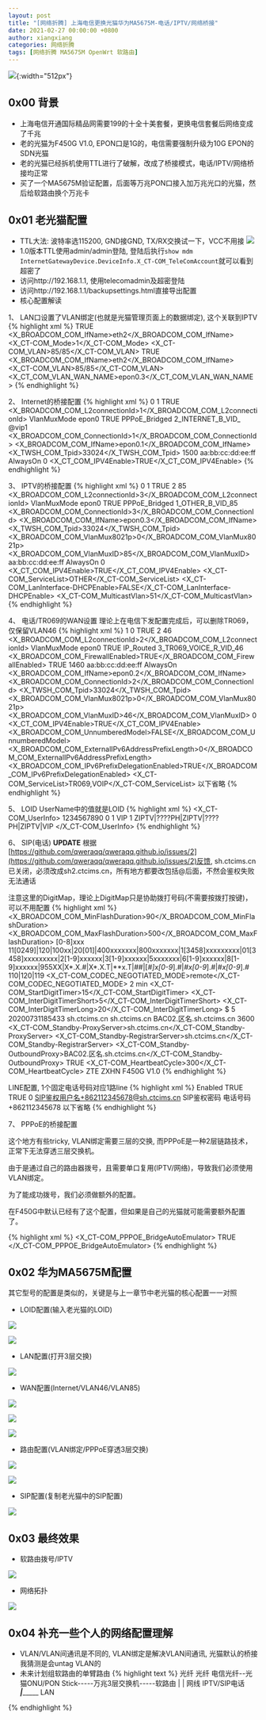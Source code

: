 ```yaml
---
layout: post
title: "[网络折腾] 上海电信更换光猫华为MA5675M-电话/IPTV/网络桥接"
date: 2021-02-27 00:00:00 +0800
author: xiangxiang
categories: 网络折腾
tags: [网络折腾 MA5675M OpenWrt 软路由]
---
```


 ![](/img/huawei-ma5675m.JPG){:width="512px"}

## 0x00 背景
- 上海电信开通国际精品网需要199的十全十美套餐，更换电信套餐后网络变成了千兆
- 老的光猫为F450G V1.0, EPON口是1G的，电信需要强制升级为10G EPON的SDN光猫
- 老的光猫已经拆机使用TTL进行了破解，改成了桥接模式，电话/IPTV/网络桥接均正常
- 买了一个MA5675M验证配置，后面等万兆PON口接入加万兆光口的光猫，然后给软路由换个万兆卡

## 0x01 老光猫配置
- TTL大法: 波特率选115200, GND接GND, TX/RX交换试一下，VCC不用接
![](/img/F450G-TTL.JPG)
- 1.0版本TTL使用admin/admin登陆, 登陆后执行`show mdm InternetGatewayDevice.DeviceInfo.X_CT-COM_TeleComAccount`就可以看到超密了
- 访问http://192.168.1.1, 使用telecomadmin及超密登陆
- 访问http://192.168.1.1/backupsettings.html直接导出配置
- 核心配置解读

1、 LAN口设置了VLAN绑定(也就是光猫管理页面上的数据绑定), 这个关联到IPTV
{% highlight xml %}
      <LANEthernetInterfaceConfig instance="3">
        <Enable>TRUE</Enable>
        <X_BROADCOM_COM_IfName>eth2</X_BROADCOM_COM_IfName>
        <X_CT-COM_Mode>1</X_CT-COM_Mode>
        <X_CT-COM_VLAN>85/85</X_CT-COM_VLAN>
        <LANVlanBindConfig instance="3">
          <Enable>TRUE</Enable>
          <X_BROADCOM_COM_IfName>eth2</X_BROADCOM_COM_IfName>
          <X_CT-COM_VLAN>85/85</X_CT-COM_VLAN>
          <X_CT_COM_VLAN_WAN_NAME>epon0.3</X_CT_COM_VLAN_WAN_NAME>
        </LANVlanBindConfig>
        <LANVlanBindConfig nextInstance="4" ></LANVlanBindConfig>
      </LANEthernetInterfaceConfig>
{% endhighlight %}

2、 Internet的桥接配置
{% highlight xml %}
      <WANConnectionDevice instance="8">
        <WANIPConnectionNumberOfEntries>0</WANIPConnectionNumberOfEntries>
        <WANPPPConnectionNumberOfEntries>1</WANPPPConnectionNumberOfEntries>
        <WANEthernetLinkConfig>
          <Enable>TRUE</Enable>
          <X_BROADCOM_COM_L2connectionId>1</X_BROADCOM_COM_L2connectionId>
          <ConnectionMode>VlanMuxMode</ConnectionMode>
          <IfName>epon0</IfName>
        </WANEthernetLinkConfig>
        <WANPPPConnection instance="1">
          <Enable>TRUE</Enable>
          <ConnectionType>PPPoE_Bridged</ConnectionType>
          <Name>2_INTERNET_B_VID_</Name>
          <Username>@vip1</Username>
          <X_BROADCOM_COM_ConnectionId>1</X_BROADCOM_COM_ConnectionId>
          <X_BROADCOM_COM_IfName>epon0.1</X_BROADCOM_COM_IfName>
          <X_TWSH_COM_Tpid>33024</X_TWSH_COM_Tpid>
          <MaxMTUSize>1500</MaxMTUSize>
          <MACAddress>aa:bb:cc:dd:ee:ff</MACAddress>
          <ConnectionTrigger>AlwaysOn</ConnectionTrigger>
          <PortMappingNumberOfEntries>0</PortMappingNumberOfEntries>
          <X_CT_COM_IPV4Enable>TRUE</X_CT_COM_IPV4Enable>
        </WANPPPConnection>
        <WANPPPConnection nextInstance="2" ></WANPPPConnection>
{% endhighlight %}

3、 IPTV的桥接配置
{% highlight xml %}
      <WANConnectionDevice instance="3">
        <WANIPConnectionNumberOfEntries>0</WANIPConnectionNumberOfEntries>
        <WANPPPConnectionNumberOfEntries>1</WANPPPConnectionNumberOfEntries>
        <WANEthernetLinkConfig>
          <Enable>TRUE</Enable>
          <Mode>2</Mode>
          <VLANIDMark>85</VLANIDMark>
          <X_BROADCOM_COM_L2connectionId>3</X_BROADCOM_COM_L2connectionId>
          <ConnectionMode>VlanMuxMode</ConnectionMode>
          <IfName>epon0</IfName>
        </WANEthernetLinkConfig>
        <WANPPPConnection instance="1">
          <Enable>TRUE</Enable>
          <ConnectionType>PPPoE_Bridged</ConnectionType>
          <Name>1_OTHER_B_VID_85</Name>
          <X_BROADCOM_COM_ConnectionId>3</X_BROADCOM_COM_ConnectionId>
          <X_BROADCOM_COM_IfName>epon0.3</X_BROADCOM_COM_IfName>
          <X_TWSH_COM_Tpid>33024</X_TWSH_COM_Tpid>
          <X_BROADCOM_COM_VlanMux8021p>0</X_BROADCOM_COM_VlanMux8021p>
          <X_BROADCOM_COM_VlanMuxID>85</X_BROADCOM_COM_VlanMuxID>
          <MACAddress>aa:bb:cc:dd:ee:ff</MACAddress>
          <ConnectionTrigger>AlwaysOn</ConnectionTrigger>
          <PortMappingNumberOfEntries>0</PortMappingNumberOfEntries>
          <X_CT_COM_IPV4Enable>TRUE</X_CT_COM_IPV4Enable>
          <X_CT-COM_ServiceList>OTHER</X_CT-COM_ServiceList>
          <X_CT-COM_LanInterface-DHCPEnable>FALSE</X_CT-COM_LanInterface-DHCPEnable>
          <X_CT-COM_MulticastVlan>51</X_CT-COM_MulticastVlan>
        </WANPPPConnection>
        <WANPPPConnection nextInstance="2" ></WANPPPConnection>
      </WANConnectionDevice>
{% endhighlight %}

4、 电话/TR069的WAN设置
理论上在电信下发配置完成后，可以删除TR069，仅保留VLAN46
{% highlight xml %}
      <WANConnectionDevice instance="9">
        <WANIPConnectionNumberOfEntries>1</WANIPConnectionNumberOfEntries>
        <WANPPPConnectionNumberOfEntries>0</WANPPPConnectionNumberOfEntries>
        <WANEthernetLinkConfig>
          <Enable>TRUE</Enable>
          <Mode>2</Mode>
          <VLANIDMark>46</VLANIDMark>
          <X_BROADCOM_COM_L2connectionId>2</X_BROADCOM_COM_L2connectionId>
          <ConnectionMode>VlanMuxMode</ConnectionMode>
          <IfName>epon0</IfName>
        </WANEthernetLinkConfig>
        <WANIPConnection instance="1">
          <Enable>TRUE</Enable>
          <ConnectionType>IP_Routed</ConnectionType>
          <Name>3_TR069_VOICE_R_VID_46</Name>
          <X_BROADCOM_COM_FirewallEnabled>TRUE</X_BROADCOM_COM_FirewallEnabled>
          <DNSEnabled>TRUE</DNSEnabled>
          <MaxMTUSize>1460</MaxMTUSize>
          <MACAddress>aa:bb:cc:dd:ee:ff</MACAddress>
          <ConnectionTrigger>AlwaysOn</ConnectionTrigger>
          <X_BROADCOM_COM_IfName>epon0.2</X_BROADCOM_COM_IfName>
          <X_BROADCOM_COM_ConnectionId>2</X_BROADCOM_COM_ConnectionId>
          <X_TWSH_COM_Tpid>33024</X_TWSH_COM_Tpid>
          <X_BROADCOM_COM_VlanMux8021p>0</X_BROADCOM_COM_VlanMux8021p>
          <X_BROADCOM_COM_VlanMuxID>46</X_BROADCOM_COM_VlanMuxID>
          <PortMappingNumberOfEntries>0</PortMappingNumberOfEntries>
          <X_CT_COM_IPV4Enable>TRUE</X_CT_COM_IPV4Enable>
          <X_BROADCOM_COM_UnnumberedModel>FALSE</X_BROADCOM_COM_UnnumberedModel>
          <X_BROADCOM_COM_ExternalIPv6AddressPrefixLength>0</X_BROADCOM_COM_ExternalIPv6AddressPrefixLength>
          <X_BROADCOM_COM_IPv6PrefixDelegationEnabled>TRUE</X_BROADCOM_COM_IPv6PrefixDelegationEnabled>
          <X_CT-COM_ServiceList>TR069,VOIP</X_CT-COM_ServiceList>
          以下省略
        </WANIPConnection>
        <WANIPConnection nextInstance="2" ></WANIPConnection>
      </WANConnectionDevice>
{% endhighlight %}

5、 LOID
UserName中的值就是LOID
{% highlight xml %}
    <X_CT-COM_UserInfo>
      <UserName>1234567890</UserName>
      <Status>0</Status>
      <Result>1</Result>
      <ServiceName>VIP</ServiceName>
      <ServiceNum>1</ServiceNum>
      <AllServicesName>ZIPTV|????PH|ZIPTV|????PH|ZIPTV|VIP</AllServicesName>
    </X_CT-COM_UserInfo>
{% endhighlight %}

6、 SIP(电话)
**UPDATE**
根据[https://github.com/qweraqq/qweraqq.github.io/issues/2](https://github.com/qweraqq/qweraqq.github.io/issues/2)反馈, sh.ctcims.cn已关闭，必须改成sh2.ctcims.cn，所有地方都要改包括@后面，不然会鉴权失败无法通话


注意这里的DigitMap，理论上DigitMap只是协助拨打号码(不需要按拨打按键)，可以不用配置
{% highlight xml %}
          <X_BROADCOM_COM_MinFlashDuration>90</X_BROADCOM_COM_MinFlashDuration>
          <X_BROADCOM_COM_MaxFlashDuration>500</X_BROADCOM_COM_MaxFlashDuration>
          <PbxInsideDigitmap>[0-8]xxx</PbxInsideDigitmap>
          <DigitMap>11[0249]|120|100xx|20[01]|400xxxxxxx|800xxxxxxx|1[3458]xxxxxxxxx|01[3458]xxxxxxxxx|2[1-9]xxxxxx|3[1-9]xxxxxx|5xxxxxxx|6[1-9]xxxxxx|8[1-9]xxxxxx|955XX|X*.X.#|X*.X.T|**x.T|##|[*#]x[0-9*].#|*#x[0-9*].#|#*x[0-9*].#</DigitMap>
          <SpecificDigitmap>110|120|119</SpecificDigitmap>
          <X_CT-COM_CODEC_NEGOTIATED_MODE>remote</X_CT-COM_CODEC_NEGOTIATED_MODE>
          <VbdCodec>2</VbdCodec>
          <DigitMapMatchMode>min</DigitMapMatchMode>
          <X_CT-COM_StartDigitTimer>15</X_CT-COM_StartDigitTimer>
          <X_CT-COM_InterDigitTimerShort>5</X_CT-COM_InterDigitTimerShort>
          <X_CT-COM_InterDigitTimerLong>20</X_CT-COM_InterDigitTimerLong>
          <CallIdFskAppendChar>$</CallIdFskAppendChar>
          <CritDigitTimer>5</CritDigitTimer>
          <VersionTime>20200731185433</VersionTime>
          <SIP>
            <ProxyServer>sh.ctcims.cn</ProxyServer>
            <RegistrarServer>sh.ctcims.cn</RegistrarServer>
            <OutboundProxy>BAC02.区名.sh.ctcims.cn</OutboundProxy>
            <RegisterExpires>3600</RegisterExpires>
            <X_CT-COM_Standby-ProxyServer>sh.ctcims.cn</X_CT-COM_Standby-ProxyServer>
            <X_CT-COM_Standby-RegistrarServer>sh.ctcims.cn</X_CT-COM_Standby-RegistrarServer>
            <X_CT-COM_Standby-OutboundProxy>BAC02.区名.sh.ctcims.cn</X_CT-COM_Standby-OutboundProxy>
            <SipDateEnable>TRUE</SipDateEnable>
            <X_CT-COM_HeartbeatCycle>300</X_CT-COM_HeartbeatCycle>
            <UserAgent>ZTE ZXHN F450G V1.0</UserAgent>
          </SIP>
{% endhighlight %}

LINE配置, 1个固定电话号码对应1路line
{% highlight xml %}
          <Line instance="1">
            <Enable>Enabled</Enable>
            <SubsReg>TRUE</SubsReg>
            <SubsUA>TRUE</SubsUA>
            <TelUrlType>0</TelUrlType>
            <SIP>
              <AuthUserName>SIP鉴权用户名+862112345678@sh.ctcims.cn</AuthUserName>
              <AuthPassword>SIP鉴权密码</AuthPassword>
              <URI>电话号码+862112345678</URI>
            </SIP>
            以下省略
          </Line>
{% endhighlight %}

7、 PPPoE的桥接配置

这个地方有些tricky, VLAN绑定需要三层的交换, 而PPPoE是一种2层链路技术，正常下无法穿透三层交换机。

由于是通过自己的路由器拨号，且需要单口复用(IPTV/网络)，导致我们必须使用VLAN绑定。

为了能成功拨号，我们必须做额外的配置。

在F450G中默认已经有了这个配置，但如果是自己的光猫就可能需要额外配置了。

{% highlight xml %}
    <X_CT-COM_PPPOE_BridgeAutoEmulator>
      <Enable>TRUE</Enable>
    </X_CT-COM_PPPOE_BridgeAutoEmulator>
{% endhighlight %}



## 0x02 华为MA5675M配置
其它型号的配置是类似的，关键是与上一章节中老光猫的核心配置一一对照
- LOID配置(输入老光猫的LOID)

![](/img/huawei-ma5675m-loid-1.JPG)

![](/img/huawei-ma5675m-loid-2.JPG)

- LAN配置(打开3层交换)

![](/img/huawei-ma5675m-lan.JPG)

- WAN配置(Internet/VLAN46/VLAN85)

![](/img/huawei-ma5675m-wan-1.JPG)

![](/img/huawei-ma5675m-wan-2.JPG)

![](/img/huawei-ma5675m-wan-3.JPG)

- 路由配置(VLAN绑定/PPPoE穿透3层交换)

![](/img/huawei-ma5675m-vlan-1.JPG)

![](/img/huawei-ma5675m-vlan-2.JPG)

- SIP配置(复制老光猫中的SIP配置)

![](/img/huawei-ma5675m-sip-1.JPG)


## 0x03 最终效果
- 软路由拨号/IPTV

![](/img/huawei-ma5675m-final-1.JPG)

- 网络拓扑

![](/img/huawei-ma5675m-final-2.JPG)

## 0x04 补充一些个人的网络配置理解
- VLAN/VLAN间通讯是不同的, VLAN绑定是解决VLAN间通讯, 光猫默认的桥接我猜测是会untag VLAN的
- 未来计划组软路由的单臂路由
{% highlight text %}
                           光纤             光纤
电信光纤--光猫ONU/PON Stick-----万兆3层交换机-----软路由
                                  |
                                  | 网线
                  IPTV/SIP电话 ___|________ LAN
 
{% endhighlight %}
